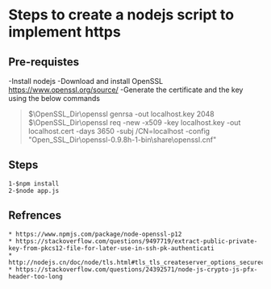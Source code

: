 # Steps to create a nodejs script to implement https 

## Pre-requistes
-Install nodejs
-Download and install OpenSSL https://www.openssl.org/source/
-Generate the certificate and the key using the below commands
>$\OpenSSL_Dir\openssl genrsa -out localhost.key 2048<br>
>$\OpenSSL_Dir\openssl req -new -x509 -key localhost.key -out localhost.cert -days 3650 -subj /CN=localhost -config "Open_SSL_Dir\openssl-0.9.8h-1-bin\share\openssl.cnf"
	
## Steps

	1-$npm install
	2-$node app.js
	

## Refrences

	* https://www.npmjs.com/package/node-openssl-p12
	* https://stackoverflow.com/questions/9497719/extract-public-private-key-from-pkcs12-file-for-later-use-in-ssh-pk-authenticati
	* http://nodejs.cn/doc/node/tls.html#tls_tls_createserver_options_secureconnectionlistener
	* https://stackoverflow.com/questions/24392571/node-js-crypto-js-pfx-header-too-long
